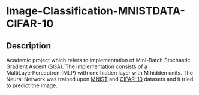 # Image-Classification-MNISTDATA-CIFAR-10

## Description
Academic project which refers to implementation of Mini-Batch Stochastic Gradient Ascent (SGA). 
The implementation consists of a MultiLayerPerceptron (MLP) with one hidden layer with M hidden units. The Neural Network was trained upon [MNIST](http://yann.lecun.com/exdb/mnist/) and [CIFAR-10](https://www.cs.toronto.edu/~kriz/cifar.html) datasets and it tried to predict the image.


